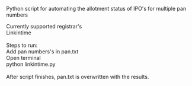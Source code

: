 Python script for automating the allotment status of IPO's for multiple pan numbers <br/>

Currently supported registrar's <br/>
Linkintime <br/>
<br/>
Steps to run: <br/>
Add pan numbers's in pan.txt <br/>
Open terminal <br/>
python linkintime.py <br/>
<br/>
After script finishes, pan.txt is overwritten with the results.
